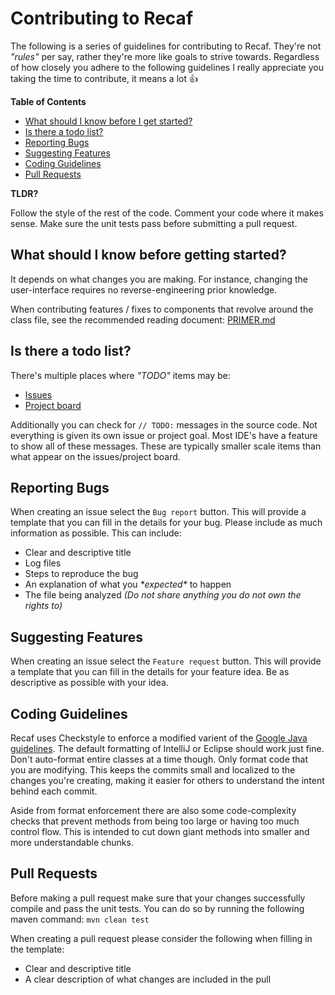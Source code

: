 # Contributing to Recaf

The following is a series of guidelines for contributing to Recaf. 
They're not _"rules"_ per say, rather they're more like goals to strive towards. 
Regardless of how closely you adhere to the following guidelines I really appreciate you taking the time to contribute, it means a lot :+1:

**Table of Contents**

 * [What should I know before I get started?](#what-should-i-know-before-getting-started)
 * [Is there a todo list?](#is-there-a-todo-list)
 * [Reporting Bugs](#reporting-bugs)
 * [Suggesting Features](#suggesting-features)
 * [Coding Guidelines](#coding-guidelines)
 * [Pull Requests](#pull-requests)
 
**TLDR?**

Follow the style of the rest of the code. 
Comment your code where it makes sense. 
Make sure the unit tests pass before submitting a pull request.

## What should I know before getting started?

It depends on what changes you are making. 
For instance, changing the user-interface requires no reverse-engineering prior knowledge. 

When contributing features / fixes to components that revolve around the class file, see the recommended reading document: [PRIMER.md](PRIMER.md)

## Is there a todo list?

There's multiple places where _"TODO"_ items may be:

 * [Issues](https://github.com/Col-E/Recaf/issues)
 * [Project board](https://github.com/Col-E/Recaf/projects)

Additionally you can check for `// TODO:` messages in the source code. 
Not everything is given its own issue or project goal. 
Most IDE's have a feature to show all of these messages. 
These are typically smaller scale items than what appear on the issues/project board.

## Reporting Bugs

When creating an issue select the `Bug report` button. 
This will provide a template that you can fill in the details for your bug. 
Please include as much information as possible. 
This can include:

 * Clear and descriptive title
 * Log files
 * Steps to reproduce the bug 
 * An explanation of what you _\*expected\*_ to happen
 * The file being analyzed _(Do not share anything you do not own the rights to)_ 

## Suggesting Features

When creating an issue select the `Feature request` button. 
This will provide a template that you can fill in the details for your feature idea. 
Be as descriptive as possible with your idea. 

## Coding Guidelines

Recaf uses Checkstyle to enforce a modified varient of the [Google Java guidelines](https://google.github.io/styleguide/javaguide.html). 
The default formatting of IntelliJ or Eclipse should work just fine. 
Don't auto-format entire classes at a time though. 
Only format code that you are modifying. 
This keeps the commits small and localized to the changes you're creating, making it easier for others to understand the intent behind each commit.

Aside from format enforcement there are also some code-complexity checks that prevent methods from being too large or having too much control flow. 
This is intended to cut down giant methods into smaller and more understandable chunks.

## Pull Requests

Before making a pull request make sure that your changes successfully compile and pass the unit tests. 
You can do so by running the following maven command: `mvn clean test`

When creating a pull request please consider the following when filling in the template:

 * Clear and descriptive title
 * A clear description of what changes are included in the pull
